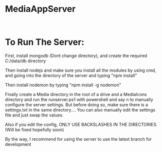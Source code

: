 ﻿# MediaAppServer
​
# To Run The Server:

First, install mongodb (Dont change directory), and create the required C:/data/db directory

Then install nodejs and make sure you install all the modules by using cmd, and going into the directory of the server and typing "npm install"

Then install nodemon by typing "npm install -g nodemon" 

Finally create a Media directory in the root of a drive and a MediaIcons directory and run the runserver.ps1 with powershell and say n to manually configure the server settings. But before doing so, make sure there is a settings.txt in the same directory.... You can also manually edit the settings file and just swap the values.

Also if you edit the config, ONLY USE BACKSLASHES IN THE DIRECTORIES. (Will be fixed hopefully soon)

By the way, I recommend for using the server to use the latest branch for development
